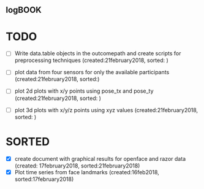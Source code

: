 logBOOK
---

# TODO


* [ ] Write data.table objects in the outcomepath and create scripts for preprocessing techniques (created:21february2018, sorted: )

* [ ] plot data from four sensors for only the available participants (created:21february2018, sorted:)

* [ ] plot 2d plots with x/y points using pose_tx and pose_ty (created:21february2018, sorted: )
* [ ] plot 3d plots with x/y/z points using xyz values (created:21february2018, sorted: )



# SORTED 

* [x] create document with graphical results for openface and razor data (created: 17february2018, sorted:21february2018)
* [x] Plot time series from face landmarks (created:16feb2018, sorted:17february2018)
